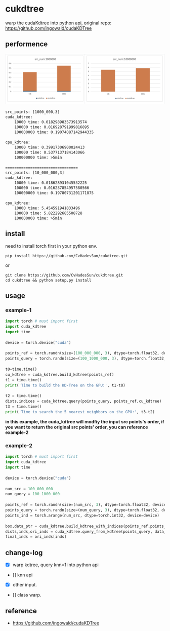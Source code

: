 # cukdtree
warp the cudaKdtree into python api, original repo: https://github.com/ingowald/cudaKDTree

## performence

![](assets/fig.jpeg)

```
src_points: [1000_000,3]
cuda_kdtree:
    10000 time: 0.018298983573913574
    100000 time: 0.016928791999816895
    100000000 time: 0.19074087142944335

cpu_kdtree:
    10000 time: 0.39917306900024413
    100000 time: 0.5377137184143066
    100000000 time: >5min

================================
src_points: [10_000_000,3]
cuda_kdtree:
    10000 time: 0.018628931045532225
    100000 time: 0.016237854957580566
    100000000 time: 0.19780731201171875

cpu_kdtree:
    10000 time: 5.454591941833496
    100000 time: 5.822292685508728
    100000000 time: >5min
```

## install 

need to install torch first in your python env.

```shell
pip install https://github.com/CvHadesSun/cukdtree.git 

```

or 
```shell
git clone https://github.com/CvHadesSun/cukdtree.git
cd cukdtree && python setup.py install 
```

## usage

### example-1
```python
import torch # must import first
import cuda_kdtree
import time

device = torch.device("cuda")

points_ref = torch.randn(size=(100_000_000, 3), dtype=torch.float32, device=device, requires_grad=True) * 1e3
points_query = torch.randn(size=(100_1000_000, 3), dtype=torch.float32, device=device, requires_grad=True) * 1e3

t0=time.time()
cu_kdtree = cuda_kdtree.build_kdtree(points_ref)
t1 = time.time()
print('Time to build the KD-Tree on the GPU:', t1-t0)

t2 = time.time()
dists,indices = cuda_kdtree.query(points_query, points_ref,cu_kdtree)
t3 = time.time()
print('Time to search the 5 nearest neighbors on the GPU:', t3-t2)

```
**in this example, the cuda_kdtree will modfiy the input src points's order, if you want to return the original src points' order, you can reference example-2**

### example-2

```python
import torch # must import first
import cuda_kdtree
import time

device = torch.device("cuda")

num_src = 100_000_000
num_query = 100_1000_000

points_ref = torch.randn(size=(num_src, 3), dtype=torch.float32, device=device, requires_grad=True) * 1e3
points_query = torch.randn(size=(num_query, 3), dtype=torch.float32, device=device, requires_grad=True) * 1e3
points_ind = torch.arange(num_src, dtype=torch.int32, device=device)

box,data_ptr = cuda_kdtree.build_kdtree_with_indices(points_ref,points_ind)
dists,inds,ori_inds = cuda_kdtree.query_from_kdtree(points_query, data_ptr,ni,box)
final_inds = ori_inds[inds]

```


## change-log
- [x] warp kdtree, query knn=1 into python api 
- [] knn api
- [x] other input.
- [] class warp.


## reference
- https://github.com/ingowald/cudaKDTree
